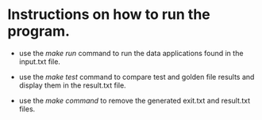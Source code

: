 # Instructions on how to run the program.

* use the *_make run_* command to run the data applications found in the input.txt file.

* use the *_make test_* command to compare test and golden file results and display them in the result.txt file.

* use the *_make command_* to remove the generated exit.txt and result.txt files.
